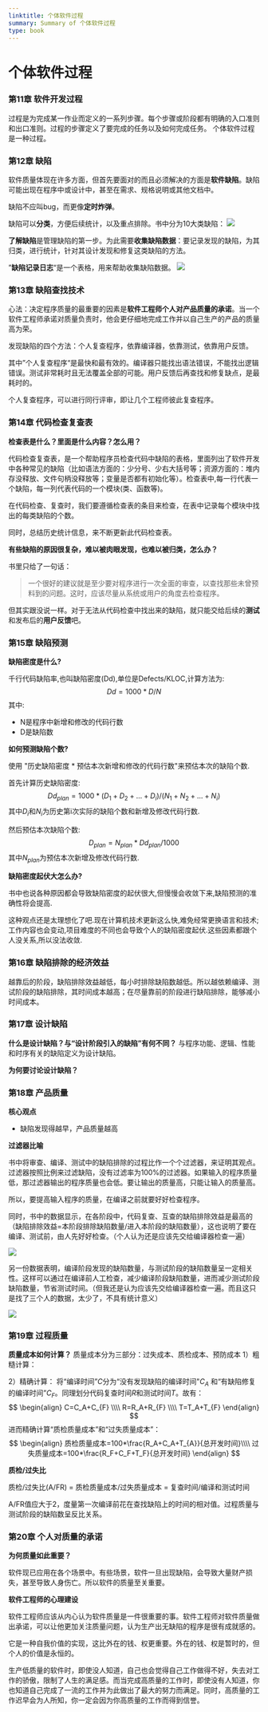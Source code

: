 ```yaml
---
linktitle: 个体软件过程
summary: Summary of 个体软件过程
type: book
---
```

# 个体软件过程

### 第11章 软件开发过程
过程是为完成某一作业而定义的一系列步骤。每个步骤或阶段都有明确的入口准则和出口准则。过程的步骤定义了要完成的任务以及如何完成任务。
个体软件过程是一种过程。

### 第12章 缺陷
软件质量体现在许多方面，但首先要面对的而且必须解决的方面是**软件缺陷**。缺陷可能出现在程序中或设计中，甚至在需求、规格说明或其他文档中。

缺陷不应叫bug，而更像**定时炸弹**。

缺陷可以**分类**，方便后续统计，以及重点排除。书中分为10大类缺陷：
![](个体软件过程-1664954617107.jpeg)

**了解缺陷**是管理缺陷的第一步。为此需要**收集缺陷数据**：要记录发现的缺陷，为其归类，进行统计，针对其设计发现和修复这类缺陷的方法。

”**缺陷记录日志**“是一个表格，用来帮助收集缺陷数据。
![](个体软件过程-1664954890189.jpeg)

### 第13章 缺陷查找技术
心法：决定程序质量的最重要的因素是**软件工程师个人对产品质量的承诺**。当一个软件工程师承诺对质量负责时，他会更仔细地完成工作并以自己生产的产品的质量高为荣。

发现缺陷的四个方法：个人复查程序，依靠编译器，依靠测试，依靠用户反馈。

其中”个人复查程序“是最快和最有效的。编译器只能找出语法错误，不能找出逻辑错误。测试非常耗时且无法覆盖全部的可能。用户反馈后再查找和修复缺点，是最耗时的。

个人复查程序，可以进行同行评审，即让几个工程师彼此复查程序。

### 第14章 代码检查复查表
**检查表是什么？里面是什么内容？怎么用？**

代码检查复查表，是一个帮助程序员检查代码中缺陷的表格，里面列出了软件开发中各种常见的缺陷（比如语法方面的：少分号、少右大括号等；资源方面的：堆内存没释放、文件句柄没释放等；变量是否都有初始化等）。检查表中,每一行代表一个缺陷，每一列代表代码的一个模块(类、函数等)。

在代码检查、复查时，我们要遵循检查表的条目来检查，在表中记录每个模块中找出的每类缺陷的个数。

同时，总结历史统计信息，来不断更新此代码检查表。

**有些缺陷的原因很复杂，难以被肉眼发现，也难以被归类，怎么办？**

书里只给了一句话：

> 一个很好的建议就是至少要对程序进行一次全面的审查，以查找那些未曾预料到的问题。这时，应该尽量从系统或用户的角度去检查程序。

但其实跟没说一样。对于无法从代码检查中找出来的缺陷，就只能交给后续的**测试**和发布后的**用户反馈**吧。


### 第15章 缺陷预测
**缺陷密度是什么?**

千行代码缺陷率,也叫缺陷密度(Dd),单位是Defects/KLOC,计算方法为:
$$
Dd=1000*D/N
$$
其中:
- N是程序中新增和修改的代码行数
- D是缺陷数

**如何预测缺陷个数?**

使用 "历史缺陷密度 \* 预估本次新增和修改的代码行数"来预估本次的缺陷个数.

首先计算历史缺陷密度:
$$
Dd_{plan}=1000*(D_1+D_2+...+D_i)/(N_1+N_2+...+N_i)
$$
其中$D_i$和$N_i$为历史第i次实际的缺陷个数和新增及修改代码行数.

然后预估本次缺陷个数:
$$
D_{plan}=N_{plan}*Dd_{plan}/1000
$$
其中$N_{plan}$为预估本次新增及修改代码行数.

**缺陷密度起伏大怎么办?**

书中也说各种原因都会导致缺陷密度的起伏很大,但慢慢会收敛下来,缺陷预测的准确性将会提高.

这种观点还是太理想化了吧.现在计算机技术更新这么快,难免经常更换语言和技术;工作内容也会变动,项目难度的不同也会导致个人的缺陷密度起伏.这些因素都跟个人没关系,所以没法收敛.


### 第16章 缺陷排除的经济效益
越靠后的阶段，缺陷排除效益越低，每小时排除缺陷数越低。所以越依赖编译、测试阶段的缺陷排除，其时间成本越高；在尽量靠前的阶段进行缺陷排除，能够减小时间成本。

### 第17章 设计缺陷
**什么是设计缺陷？与“设计阶段引入的缺陷”有何不同？**
与程序功能、逻辑、性能和时序有关的缺陷定义为设计缺陷。

**为何要讨论设计缺陷？**



### 第18章 产品质量
**核心观点**
- 缺陷发现得越早，产品质量越高

**过滤器比喻**

书中将审查、编译、测试中的缺陷排除的过程比作一个个过滤器，来证明其观点。过滤器按照比例来过滤缺陷，没有过滤率为100%的过滤器。如果输入的程序质量低，那过滤器输出的程序质量也会低。要让输出的质量高，只能让输入的质量高。

所以，要提高输入程序的质量，在编译之前就要好好检查程序。

同时，书中的数据显示，在各阶段中，代码复查、互查的缺陷排除效益是最高的（缺陷排除效益=本阶段排除缺陷数量/进入本阶段的缺陷数量），这也说明了要在编译、测试前，由人先好好检查。（个人认为还是应该先交给编译器检查一遍）

![](个体软件过程-1664720879106.jpeg)

另一份数据表明，编译阶段发现的缺陷数量，与测试阶段的缺陷数量呈一定相关性。这样可以通过在编译前人工检查，减少编译阶段缺陷数量，进而减少测试阶段缺陷数量，节省测试时间。（但我还是认为应该先交给编译器检查一遍。而且这只是找了三个人的数据，太少了，不具有统计意义）

![](个体软件过程-1664721251190.jpeg)




### 第19章 过程质量

**质量成本如何计算？**
质量成本分为三部分：过失成本、质检成本、预防成本
1）粗糙计算：

2）精确计算：
将“编译时间”$C$分为“没有发现缺陷的编译时间"$C_{A}$ 和“有缺陷修复的编译时间”$C_F$。同理划分代码复查时间$R$和测试时间$T$。故有：
$$
\begin{align}
C=C_A+C_{F} \\\\
R=R_A+R_{F} \\\\
T=T_A+T_{F}
\end{align}
$$
进而精确计算“质检质量成本”和“过失质量成本”：
$$
\begin{align}
质检质量成本=100*\frac{R_A+C_A+T_{A}}{总开发时间}\\\\
过失质量成本=100*\frac{R_F+C_F+T_F}{总开发时间}
\end{align}
$$

**质检/过失比**

质检/过失比(A/FR) = 质检质量成本/过失质量成本 = 复查时间/编译和测试时间

A/FR值应大于2，度量第一次编译前花在查找缺陷上的时间的相对值。过程质量与测试阶段的缺陷数呈反比关系。

### 第20章 个人对质量的承诺
**为何质量如此重要？**

软件现已应用在各个场景中。有些场景，软件一旦出现缺陷，会导致大量财产损失，甚至导致人身伤亡。所以软件的质量至关重要。

**软件工程师的心理建设**

软件工程师应该从内心认为软件质量是一件很重要的事。软件工程师对软件质量做出承诺，可以让他更加关注质量问题，认为生产出无缺陷的程序是很有成就感的。

它是一种自我价值的实现，这比外在的钱、权更重要。外在的钱、权是暂时的，但个人的价值是永恒的。

生产低质量的软件时，即使没人知道，自己也会觉得自己工作做得不好，失去对工作的骄傲，限制了人生的满足感。而当完成高质量的工作时，即使没有人知道，你也知道自己完成了一流的工作并为此做出了最大的努力而满足。同时，高质量的工作迟早会为人所知，你一定会因为你高质量的工作而得到信誉。